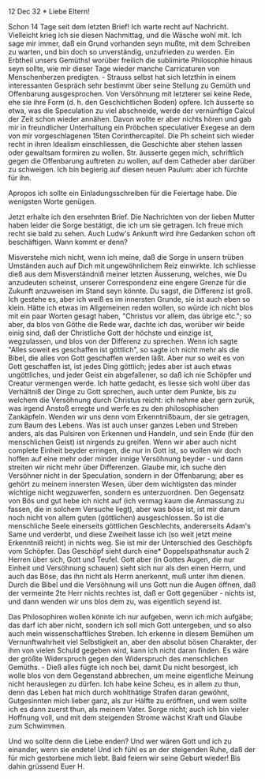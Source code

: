  12 Dec 32 <Mittwoch>*
Liebe Eltern!

Schon 14 Tage seit dem letzten Brief! Ich warte recht auf Nachricht. Vielleicht krieg ich sie diesen Nachmittag, und die Wäsche wohl mit. Ich sage mir immer, daß ein Grund vorhanden seyn mußte, mit dem Schreiben zu warten, und bin doch so unverständig, unzufrieden zu werden. Ein Erbtheil unsers Gemüths! worüber freilich die sublimirte Philosophie hinaus seyn sollte, wie mir dieser Tage wieder manche Carricaturen von Menschenherzen predigten. - Strauss selbst hat sich letzthin in einem interessanten Gespräch sehr bestimmt über seine Stellung zu Gemüth und Offenbarung ausgesprochen. Von Versöhnung mit letzterer sei keine Rede, ehe sie ihre Form (d. h. den Geschichtlichen Boden) opfere. Ich äusserte so etwa, was die Speculation zu viel abschneide, werde der vernünftige Calcul der Zeit schon wieder annähen. Davon wollte er aber nichts hören und gab mir in freundlicher Unterhaltung ein Pröbchen speculativer Exegese an dem von mir vorgeschlagenen 15ten Corinthercapitel. Die Ph scheint sich wieder recht in ihren Idealism einschliessen, die Geschichte aber stehen lassen oder gewaltsam formiren zu wollen. Str. äusserte gegen mich, schriftlich gegen die Offenbarung auftreten zu wollen, auf dem Catheder aber darüber zu schweigen. Ich bin begierig auf diesen neuen Paulum: aber ich fürchte für ihn.

Apropos ich sollte ein Einladungsschreiben für die Feiertage habe. Die wenigsten Worte genügen.

Jetzt erhalte ich den ersehnten Brief. Die Nachrichten von der lieben Mutter haben leider die Sorge bestätigt, die ich um sie getragen. Ich freue mich recht sie bald zu sehen. Auch Ludw's Ankunft wird ihre Gedanken schon oft beschäftigen. Wann kommt er denn?

Misverstehe mich nicht, wenn ich meine, daß die Sorge in unsern trüben Umständen auch auf Dich mit ungewöhnlichem Reiz einwirkte. Ich schliesse dieß aus dem Misverständniß meiner letzten Äusserung, welches, wie Du anzudeuten scheinst, unserer Correspondenz eine engere Grenze für die Zukunft anzuweisen im Stand seyn könnte. Du sagst, die Differenz ist groß. Ich gestehe es, aber ich weiß es im innersten Grunde, sie ist auch eben so klein. Hätte ich etwas im Allgemeinen reden wollen, so würde ich nicht blos mit ein paar Worten gesagt haben, "Christus vor allem, das übrige etc."; so aber, da blos von Göthe die Rede war, dachte ich das, worüber wir beide einig sind, daß der Christliche Gott der höchste und einzige ist, wegzulassen, und blos von der Differenz zu sprechen. Wenn ich sagte "Alles soweit es geschaffen ist göttlich", so sagte ich nicht mehr als die Bibel, die alles von Gott geschaffen werden läßt. Aber nur so weit es von Gott geschaffen ist, ist jedes Ding göttlich; jedes aber ist auch etwas ungöttliches, und jeder Geist ein abgefallener, so daß ich nie Schöpfer und Creatur vermengen werde. Ich hatte gedacht, es liesse sich wohl über das Verhältniß der Dinge zu Gott sprechen, auch unter dem Punkte, bis zu welchem die Versöhnung durch Christus reicht: ich nehme aber gern zurük, was irgend Anstoß erregte und werfe es zu den philosophischen Zankäpfeln. Wenden wir uns denn vom Erkenntnißbaum, der sie getragen, zum Baum des Lebens. Was ist auch unser ganzes Leben und Streben anders, als das Pulsiren von Erkennen und Handeln, und sein Ende (für den menschlichen Geist) ist nirgends zu greifen. Wenn wir aber auch nicht complete Einheit beyder erringen, die nur in Gott ist, so wollen wir doch hoffen auf eine mehr oder minder innige Versöhnung beyder - und dann streiten wir nicht mehr über Differenzen. Glaube mir, ich suche den Versöhner nicht in der Speculation, sondern in der Offenbarung; aber es gehört zu meinem innersten Wesen, über dem wichtigsten das minder wichtige nicht wegzuwerfen, sondern es unterzuordnen. Den Gegensatz von Bös und gut hebe ich nicht auf (ich vermag kaum die Anmassung zu fassen, die in solchem Versuche liegt), aber was böse ist, ist mir darum noch nicht von allem guten (göttlichen) ausgeschlossen. So ist die menschliche Seele einerseits göttlichen Geschlechts, andererseits Adam's Same und verderbt, und diese Zweiheit lasse ich (so weit jetzt meine Erkenntniß reicht) in nichts weg. Sie ist mir der Unterschied des Geschöpfs vom Schöpfer. Das Geschöpf sieht durch eine* Doppelspathsnatur auch 2 Herren über sich, Gott und Teufel. Gott aber (in Gottes Augen, die nur Einheit und Versöhnung schauen) sieht sich nur als den einen Herrn, und auch das Böse, das ihn nicht als Herrn anerkennt, muß unter ihm dienen. Durch die Bibel und die Versöhnung will uns Gott nun die Augen öffnen, daß der vermeinte 2te Herr nichts rechtes ist, daß er Gott gegenüber - nichts ist, und dann wenden wir uns blos dem zu, was eigentlich seyend ist.

Das Philosophiren wollen könnte ich nur aufgeben, wenn ich mich aufgäbe; das darf ich aber nicht, sondern ich soll mich Gott untergeben, und so also auch mein wissenschaftliches Streben. Ich erkenne in diesem Bemühen um Vernunftwahrheit viel Selbstigkeit an, aber den absolut bösen Charakter, der ihm von vielen Schuld gegeben wird, kann ich nicht daran finden. Es wäre der größte Widerspruch gegen den Widerspruch des menschlichen Gemüths. - Dieß alles fügte ich noch bei, damit Du nicht besorgest, ich wolle blos von dem Gegenstand abbrechen, um meine eigentliche Meinung nicht herauslegen zu dürfen. Ich habe keine Scheu, es in allem zu thun, denn das Leben hat mich durch wohlthätige Strafen daran gewöhnt, Gutgesinnten mich lieber ganz, als zur Hälfte zu eröffnen, und wem sollte ich es dann zuerst thun, als meinem Vater. Sorge nicht; auch ich bin vieler Hoffnung voll, und mit dem steigenden Strome wächst Kraft und Glaube zum Schwimmen.

Und wo sollte denn die Liebe enden? Und wer wären Gott und ich zu einander, wenn sie endete! Und ich fühl es an der steigenden Ruhe, daß der für mich gestorbene mich liebt. Bald feiern wir seine Geburt wieder! Bis dahin grüssend
 Euer H.
